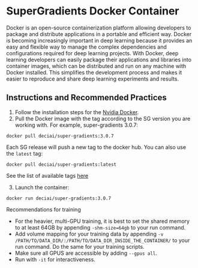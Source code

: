 # SuperGradients Docker Container

Docker is an open-source containerization platform allowing developers to package and distribute applications in a portable and efficient way. Docker is becoming increasingly important in deep learning because it provides an easy and flexible way to manage the complex dependencies and configurations required for deep learning projects. With Docker, deep learning developers can easily package their applications and libraries into container images, which can be distributed and run on any machine with Docker installed. This simplifies the development process and makes it easier to reproduce and share deep learning experiments and results.

## Instructions and Recommended Practices

1) Follow the installation steps for the [Nvidia Docker](https://github.com/NVIDIA/nvidia-docker).
2) Pull the Docker image with the tag according to the SG version you are working with. For example, super-gradients 3.0.7:
```
docker pull deciai/super-gradients:3.0.7
```

Each SG release will push a new tag to the docker hub.
You can also use the `latest` tag:

```
docker pull deciai/super-gradients:latest
```

See the list of available tags [here](https://hub.docker.com/r/deciai/super-gradients/tags)

3) Launch the container:
```
docker run deciai/super-gradients:3.0.7
```

Recommendations for training

-  For the heavier, multi-GPU training, it is best to set the shared memory to at least 64GB by appending `-shm-size=64gb` to your run command.
- Add volume mapping for your training data by appending `-v /PATH/TO/DATA_DIR/:/PATH/TO/DATA_DIR_INSIDE_THE_CONTAINER/` to your run command. Do the same for your training scripts.
- Make sure all GPUS are accessible by adding `--gpus all`.
- Run with `-it` for interactiveness.
